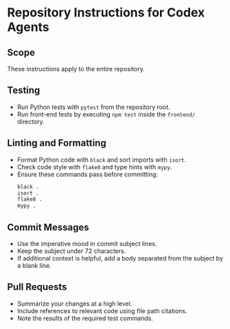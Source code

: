 # Repository Instructions for Codex Agents

## Scope
These instructions apply to the entire repository.

## Testing
- Run Python tests with `pytest` from the repository root.
- Run front-end tests by executing `npm test` inside the `frontend/` directory.

## Linting and Formatting
- Format Python code with `black` and sort imports with `isort`.
- Check code style with `flake8` and type hints with `mypy`.
- Ensure these commands pass before committing:
  ```bash
  black .
  isort .
  flake8 .
  mypy .
  ```

## Commit Messages
- Use the imperative mood in commit subject lines.
- Keep the subject under 72 characters.
- If additional context is helpful, add a body separated from the subject by a blank line.

## Pull Requests
- Summarize your changes at a high level.
- Include references to relevant code using file path citations.
- Note the results of the required test commands.
